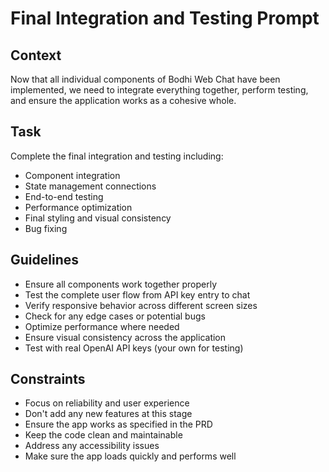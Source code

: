 # Final Integration and Testing Prompt

## Context
Now that all individual components of Bodhi Web Chat have been implemented, we need to integrate everything together, perform testing, and ensure the application works as a cohesive whole.

## Task
Complete the final integration and testing including:
- Component integration
- State management connections
- End-to-end testing
- Performance optimization
- Final styling and visual consistency
- Bug fixing

## Guidelines
- Ensure all components work together properly
- Test the complete user flow from API key entry to chat
- Verify responsive behavior across different screen sizes
- Check for any edge cases or potential bugs
- Optimize performance where needed
- Ensure visual consistency across the application
- Test with real OpenAI API keys (your own for testing)

## Constraints
- Focus on reliability and user experience
- Don't add any new features at this stage
- Ensure the app works as specified in the PRD
- Keep the code clean and maintainable
- Address any accessibility issues
- Make sure the app loads quickly and performs well 